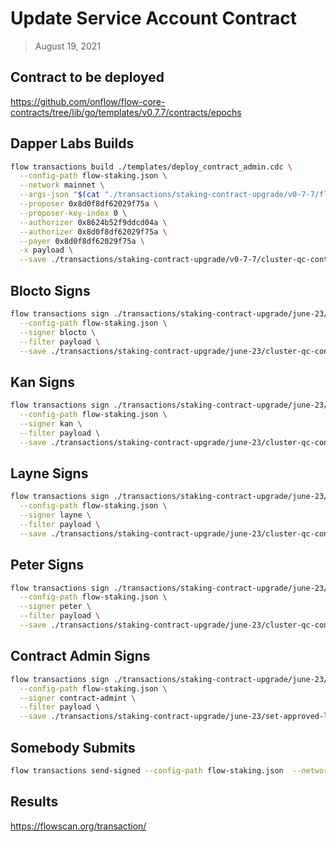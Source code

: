 # Update Service Account Contract

> August 19, 2021

## Contract to be deployed

https://github.com/onflow/flow-core-contracts/tree/lib/go/templates/v0.7.7/contracts/epochs

## Dapper Labs Builds

```sh
flow transactions build ./templates/deploy_contract_admin.cdc \
  --config-path flow-staking.json \
  --network mainnet \
  --args-json "$(cat "./transactions/staking-contract-upgrade/v0-7-7/flow-cluster-qc-arguments.json")" \
  --proposer 0x8d0f8df62029f75a \
  --proposer-key-index 0 \
  --authorizer 0x8624b52f9ddcd04a \
  --authorizer 0x8d0f8df62029f75a \
  --payer 0x8d0f8df62029f75a \
  -x payload \
  --save ./transactions/staking-contract-upgrade/v0-7-7/cluster-qc-contract-deployment-v0-7-7-unsigned.rlp
```

## Blocto Signs

```sh
flow transactions sign ./transactions/staking-contract-upgrade/june-23/cluster-qc-contract-deployment-v0-7-7-unsigned.rlp \
  --config-path flow-staking.json \
  --signer blocto \
  --filter payload \
  --save ./transactions/staking-contract-upgrade/june-23/cluster-qc-contract-deployment-v0-7-7-sig-1.rlp
```

## Kan Signs

```sh
flow transactions sign ./transactions/staking-contract-upgrade/june-23/cluster-qc-contract-deployment-v0-7-7-sig-1.rlp \
  --config-path flow-staking.json \
  --signer kan \
  --filter payload \
  --save ./transactions/staking-contract-upgrade/june-23/cluster-qc-contract-deployment-v0-7-7-sig-2.rlp
```

## Layne Signs

```sh
flow transactions sign ./transactions/staking-contract-upgrade/june-23/cluster-qc-contract-deployment-v0-7-7-sig-2.rlp \
  --config-path flow-staking.json \
  --signer layne \
  --filter payload \
  --save ./transactions/staking-contract-upgrade/june-23/cluster-qc-contract-deployment-v0-7-7-sig-3.rlp
```

## Peter Signs

```sh
flow transactions sign ./transactions/staking-contract-upgrade/june-23/cluster-qc-contract-deployment-v0-7-7-sig-3.rlp \
  --config-path flow-staking.json \
  --signer peter \
  --filter payload \
  --save ./transactions/staking-contract-upgrade/june-23/cluster-qc-contract-deployment-v0-7-7-sig-4.rlp
```

## Contract Admin Signs

```sh
flow transactions sign ./transactions/staking-contract-upgrade/june-23/set-approved-list-v0-7-7-sig-4.rlp \
  --config-path flow-staking.json \
  --signer contract-admint \
  --filter payload \
  --save ./transactions/staking-contract-upgrade/june-23/set-approved-list-v0-7-7-sig-complete.rlp
```

## Somebody Submits

```sh
flow transactions send-signed --config-path flow-staking.json  --network mainnet ./transactions/staking-contract-upgrade/june-23/cluster-qc-contract-deployment-v0-7-7-sig-complete.rlp
```

## Results

https://flowscan.org/transaction/
